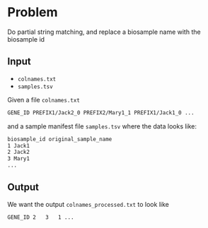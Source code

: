 # Problem

Do partial string matching, and replace a biosample name with the biosample  id

## Input

- `colnames.txt`
- `samples.tsv`

Given a file `colnames.txt`

```sh
GENE_ID	PREFIX1/Jack2_0	PREFIX2/Mary1_1	PREFIX1/Jack1_0 ...
```

and a sample manifest file `samples.tsv` where the data looks like:

```sh
biosample_id original_sample_name
1 Jack1
2 Jack2
3 Mary1
...
```

## Output

We want the output `colnames_processed.txt` to look like

```sh
GENE_ID	2	3	1 ...
```
